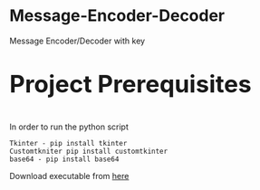 # Message-Encoder-Decoder
Message Encoder/Decoder with key

<p style="font-size:300%;"><b>Project Prerequisites</b></p>

In order to run the python script

    Tkinter - pip install tkinter
    Customtkniter pip install customtkinter
    base64 - pip install base64

Download executable from <a href="https://www.rusin.ro/main/apps/encoder.exe">here</a>
